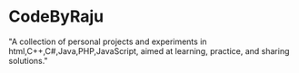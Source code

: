 # CodeByRaju
"A collection of personal projects and experiments in html,C++,C#,Java,PHP,JavaScript, aimed at learning, practice, and sharing solutions."
